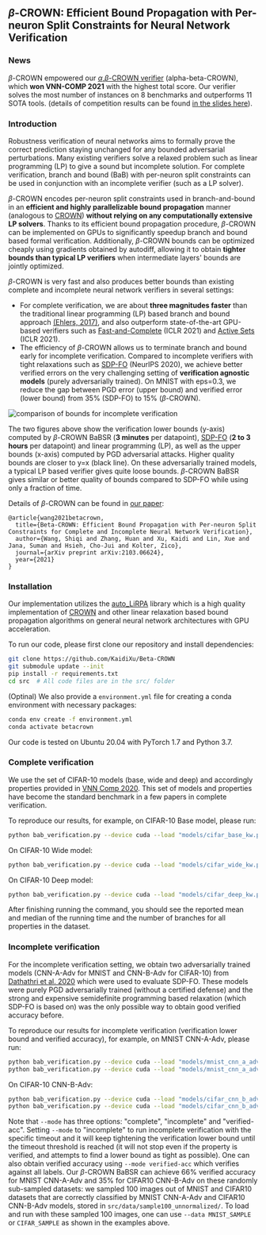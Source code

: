 ## *β*-CROWN: Efficient Bound Propagation with Per-neuron Split Constraints for Neural Network Verification

### News

*β*-CROWN empowered our [*α*,*β*-CROWN verifier](https://github.com/huanzhang12/alpha-beta-CROWN) (alpha-beta-CROWN), which **won VNN-COMP 2021** with the highest total score. Our verifier solves the most number of instances on 8 benchmarks and outperforms 11 SOTA tools. (details of competition results can be found
[in the slides here](https://docs.google.com/presentation/d/1oM3NqqU03EUqgQVc3bGK2ENgHa57u-W6Q63Vflkv000/edit#slide=id.ge4496ad360_14_21)).

### Introduction

Robustness verification of neural networks aims to formally prove the correct
prediction staying unchanged for any bounded adversarial perturbations.  Many
existing verifiers solve a relaxed problem such as linear programming (LP) to
give a sound but incomplete solution.  For complete verification, branch and
bound (BaB) with per-neuron split constraints can be used in conjunction with
an incomplete verifier (such as a LP solver).

*β*-CROWN encodes per-neuron split constraints used in branch-and-bound in an
**efficient and highly parallelizable bound propagation** manner (analogous to
[CROWN](https://arxiv.org/pdf/1811.00866.pdf)) **without relying on any
computationally extensive LP solvers**.  Thanks to its efficient bound
propagation procedure, *β*-CROWN can be implemented on GPUs to significantly
speedup branch and bound based formal verification.  Additionally, *β*-CROWN
bounds can be optimized cheaply using gradients obtained by autodiff, allowing
it to obtain **tighter bounds than typical LP verifiers** when intermediate layers' bounds are
jointly optimized.

*β*-CROWN is very fast and also produces better bounds than existing complete and
incomplete neural network verifiers in several settings:

- For complete verification, we are about **three magnitudes faster** than the
  traditional linear programming (LP) based branch and bound approach [(Ehlers,
  2017)](https://arxiv.org/abs/1705.01320), and also outperform
  state-of-the-art GPU-based verifiers such as
  [Fast-and-Complete](https://arxiv.org/pdf/2011.13824.pdf) (ICLR 2021) and
  [Active Sets](https://openreview.net/pdf?id=uQfOy7LrlTR) (ICLR 2021).
- The efficiency of *β*-CROWN allows us to terminate branch and bound early for
  incomplete verification.  Compared to incomplete verifiers with tight
  relaxations such as [SDP-FO](https://arxiv.org/abs/2010.11645) (NeurIPS
  2020), we achieve better verified errors on the very challenging setting of
  **verification agnostic models** (purely adversarially trained). On MNIST
  with eps=0.3, we reduce the gap between PGD error (upper bound) and verified
  error (lower bound) from 35% (SDP-FO) to 15% (*β*-CROWN).


![comparison of bounds for incomplete verification](http://www.huan-zhang.com/images/paper/beta_crown_incomplete.png)

The two figures above show the verification lower bounds (y-axis) computed by
*β*-CROWN BaBSR (**3 minutes** per datapoint),
[SDP-FO](https://github.com/deepmind/jax_verify) (**2 to 3 hours** per
datapoint) and linear programming (LP), as well as the upper bounds (x-axis)
computed by PGD adversarial attacks.  Higher quality bounds are closer to y=x
(black line).  On these adversarially trained models, a typical LP based
verifier gives quite loose bounds. *β*-CROWN BaBSR gives similar or better
quality of bounds compared to SDP-FO while using only a fraction of time.

Details of *β*-CROWN can be found in [our paper](https://arxiv.org/pdf/2103.06624.pdf):

```
@article{wang2021betacrown,
  title={Beta-CROWN: Efficient Bound Propagation with Per-neuron Split Constraints for Complete and Incomplete Neural Network Verification},
  author={Wang, Shiqi and Zhang, Huan and Xu, Kaidi and Lin, Xue and Jana, Suman and Hsieh, Cho-Jui and Kolter, Zico},
  journal={arXiv preprint arXiv:2103.06624},
  year={2021}
}
```


### Installation

Our implementation utilizes the [auto_LiRPA](https://github.com/KaidiXu/auto_LiRPA)
library which is a high quality implementation of
[CROWN](https://github.com/huanzhang12/RecurJac-and-CROWN) and other linear
relaxation based bound propagation algorithms on general neural network
architectures with GPU acceleration.


To run our code, please first clone our repository and install dependencies:


```bash
git clone https://github.com/KaidiXu/Beta-CROWN
git submodule update --init
pip install -r requirements.txt
cd src  # All code files are in the src/ folder
```

(Optinal)
We also provide a `environment.yml` file for creating a conda environment with necessary packages:

```bash
conda env create -f environment.yml
conda activate betacrown
```

Our code is tested on Ubuntu 20.04 with PyTorch 1.7 and Python 3.7.


### Complete verification

We use the set of CIFAR-10 models (base, wide and deep) and accordingly properties provided in [VNN Comp
2020](https://github.com/verivital/vnn-comp/tree/master/2020/CNN/).  This set
of models and properties have become the standard benchmark in a few papers in complete
verification.

To reproduce our results, for example, on CIFAR-10 Base model, please run:

```bash
python bab_verification.py --device cuda --load "models/cifar_base_kw.pth" --model cifar_model --data CIFAR --batch_size 400 --timeout 3600 --mode complete
```

On CIFAR-10 Wide model:

```bash
python bab_verification.py --device cuda --load "models/cifar_wide_kw.pth" --model cifar_model_wide --data CIFAR --batch_size 200 --timeout 3600 --mode complete
```

On CIFAR-10 Deep model:

```bash
python bab_verification.py --device cuda --load "models/cifar_deep_kw.pth" --model cifar_model_deep --data CIFAR --batch_size 150 --timeout 3600 --mode complete
```

After finishing running the command, you should see the reported mean and median of the running time and the number of branches for all properties in the dataset.


### Incomplete verification

For the incomplete verification setting, we obtain two adversarially trained
models (CNN-A-Adv for MNIST and CNN-B-Adv for CIFAR-10) from [Dathathri et al.
2020](https://arxiv.org/abs/2010.11645) which were used to evaluate SDP-FO.
These models were purely PGD adversarially trained (without a certified defense)
and the strong and expensive semidefinite programming based relaxation (which
SDP-FO is based on) was the only possible way to obtain good verified
accuracy before.

To reproduce our results for incomplete verification (verification lower bound and verified accuracy), for example, on MNIST CNN-A-Adv, please run:

```bash
python bab_verification.py --device cuda --load "models/mnist_cnn_a_adv.model" --model mnist_cnn_4layer --data MNIST_SAMPLE --batch_size 300 --timeout 180 --mode incomplete
python bab_verification.py --device cuda --load "models/mnist_cnn_a_adv.model" --model mnist_cnn_4layer --data MNIST_SAMPLE --batch_size 300 --timeout 180 --mode verified-acc
```

On CIFAR-10 CNN-B-Adv:

```bash
python bab_verification.py --device cuda --load "models/cifar_cnn_b_adv.model" --model cnn_4layer_b --data CIFAR_SAMPLE --batch_size 32 --timeout 180 --mode incomplete
python bab_verification.py --device cuda --load "models/cifar_cnn_b_adv.model" --model cnn_4layer_b --data CIFAR_SAMPLE --batch_size 32 --timeout 180 --mode verified-acc
```

Note that `--mode` has three options: "complete", "incomplete" and "verified-acc". Setting `--mode` to "incomplete" to run incomplete verification with the specific timeout and it will keep tightening the verification lower bound until the timeout threshold is reached (it will not stop even if the property is verified, and attempts to find a lower bound as tight as possible). One can also obtain verified accuracy using `--mode verified-acc` which verifies against all labels. Our *β*-CROWN BaBSR can achieve 66% verified accuracy for MNIST CNN-A-Adv and 35% for CIFAR10 CNN-B-Adv on these randomly sub-sampled datasets: we sampled 100 images out of MNIST and CIFAR10 datasets that are correctly classified by MNIST CNN-A-Adv and CIFAR10 CNN-B-Adv models, stored in `src/data/sample100_unnormalized/`. To load and run with these sampled 100 images, one can use `--data MNIST_SAMPLE` or `CIFAR_SAMPLE` as shown in the examples above.


